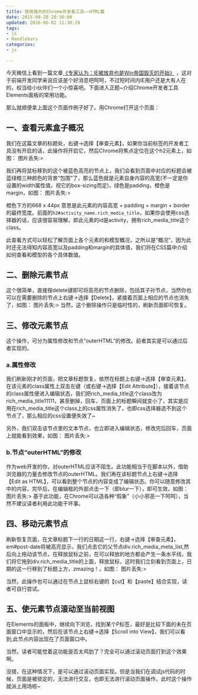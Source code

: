 ```yaml
---
title: 使用强大的Chrome开发者工具——HTML篇
date: 2015-09-28 20:30:00
updated: 2016-06-02 11:30:29
tags: 
- js
- Handlebars
categories: 
- js

---
```

今天微信上看到一篇文章[《专家认为：IE被放弃也是Win帝国毁灭的开始》](http://mp.weixin.qq.com/s?__biz=MjM5MzMyNzg0MA==&mid=203329964&idx=1&sn=3c016a86f47f85bdb48f92a8c5018401#rd) ，这对于前端开发同学来说应该是个好消息吧呵呵，不过短时间内IE用户还是大有人在的，权当给小伙伴们一个小惊喜吧。下面进入正题~介绍Chrome开发者工具Elements面板的常用功能。

那么就顺便拿上面这个页面作例子好了。用Chrome打开这个页面：

## 一、查看元素盒子概况

我们在这篇文章的标题处，右键->选择【审查元素】，如果你当前标签的开发者工具没有开启的话，此操作将开启它，然后Chrome将焦点定位在这个h2元素上，如图：
图片丢失:>


<!--more-->


我们再将鼠标移到的这个被蓝色高亮的节点上，我们会看到页面中对应的标题会被蓝绿橙三种颜色的背景“包围”了，那么蓝色就是元素自身内容的高宽(不一定是你设置的width属性值，视它的box-sizing而定)，绿色是padding，橙色是margin，如图：
图片丢失:>

橙色下方的668 x 44px 意思是此元素的内容高宽 + padding + margin + border 的最终宽度。前面的`h2#activity_name.rich_media_title`，如果你会使用css选择器的话，应该很容易理解，即此元素的id是activity，拥有rich_media_title这个class。

此查看方式可以轻松了解页面上各个元素的和模型概况，之所以是“概况”，因为此时还无法得知内容高宽以及padding和margin的具体值，我们将在CSS篇中介绍如何查看和模型的各个具体数值。

## 二、删除元素节点

这个很简单，直接按delete键即可将高亮的节点删除，包括其子孙节点，当然你也可以在需要删除的节点上右键->选择【Delete】，紧接着页面上相应的节点也消失了，如图：
图片丢失:>
当然，这个删除操作只是临时性的，刷新页面即可恢复。

## 三、修改元素节点

这个操作，可分为属性修改和节点“outerHTML”的修改。前者其实是可以通过后者实现的。

### a.属性修改

我们刷新刚才的页面，把文章标题恢复。依然在标题上右键->选择【审查元素】，在该元素的class属性上双击左键（或右键->选择【Edit Attribute】），接着该节点的class属性便进入编辑状态，我们把rich_media_title这个class改为rich_media_title11111，甚至删掉，回车，页面上的标题瞬间就变小了，其实是应用在rich_media_title这个class上的css属性消失了，也即css选择器选不到这个节点了，那么相应的css设置便失效了~

另外，我们双击该节点里的文本节点，也立即进入编辑状态，修改完后回车，页面上就能看到效果，如图：
图片丢失:>
### b.节点“outerHTML”的修改

作为web开发的你，对outerHTML应该不陌生。此功能相当于在脚本以外，借助浏览器的力量去修改节点的outerHTML。我们再在该标题节点上右键->选择【Edit as HTML】，可以看到整个节点的内容变成了编辑状态。你可以随意修改其中的内容，完毕后，在编辑框的外部点击一下（即blur一下），即可生效，如图：
图片丢失:>
基于此功能，在Chrome可以造各种“假象”（小小邪恶一下呵呵），当然不建议读者利用此功能干坏事。

## 四、移动元素节点

刷新恢复页面，在文章标题下一行的日期这一行，右键->选择【审查元素】，em#post-date将被高亮显示，我们点击它的父节点div.rich_media_meta_list,然后向上拖动该节点，在释放鼠标之前，在可以释放的地方都会产生一条水平线，我们将它拖到div.rich_media_title的上面，释放鼠标，这时我们立刻看到页面上，日期的这一行移到了标题上方，zmazing！，如图：
图片丢失:>

当然，此操作也可以通过在节点上鼠标右键的【cut】和【paste】结合实现，读者可自行尝试。

## 五、使元素节点滚动至当前视图

在Elements的面板中，继续向下浏览，找到某个P标签，最好是比较下面的未在页面窗口中显示的，然后在该节点上右键->选择【Scroll into View】，我们可以看到,此节点内容出现在了页面窗口中。

当然，读者可能觉着这功能是否太鸡肋了？完全可以通过滚动页面打到这个效果啊。

没错，在这种情况下，是可以通过滚动页面实现。但是当我们在调试js代码的时候，页面是被锁定的，无法进行交互，也即无法进行滚动页面操作。此时这个操作就派上用场啦~